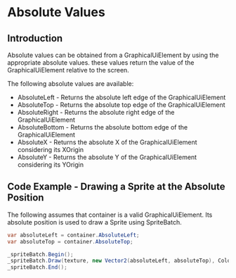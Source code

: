 # Absolute Values

## Introduction

Absolute values can be obtained from a GraphicalUiElement by using the appropriate absolute values. these values return the value of the GraphicalUiElement relative to the screen.&#x20;

The following absolute values are available:

* AbsoluteLeft - Returns the absolute left edge of the GraphicalUiElement
* AbsoluteTop - Returns the absolute top edge of the GraphicalUiElement
* AbsoluteRight - Returns the absolute right edge of the GraphicalUiElement
* AbsoluteBottom - Returns the absolute bottom edge of the GraphicalUiElement
* AbsoluteX - Returns the absolute X of the GraphicalUiElement considering its XOrigin
* AbsoluteY - Returns the absolute Y of the GraphicalUiElement considering its YOrigin

## Code Example - Drawing a Sprite at the Absolute Position

The following assumes that container is a valid GraphicalUiElement. Its absolute position is used to draw a Sprite using SpriteBatch.

```csharp
var absoluteLeft = container.AbsoluteLeft;
var absoluteTop = container.AbsoluteTop;

_spriteBatch.Begin();
_spriteBatch.Draw(texture, new Vector2(absoluteLeft, absoluteTop), Color.White);
_spriteBatch.End();
```
